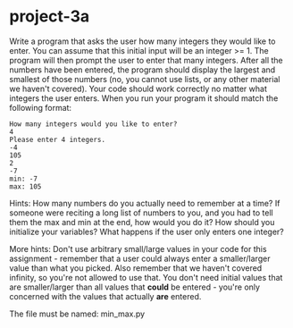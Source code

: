 # project-3a

Write a program that asks the user how many integers they would like to enter.  You can assume that this initial input will be an integer >= 1.  The program will then prompt the user to enter that many integers.  After all the numbers have been entered, the program should display the largest and smallest of those numbers (no, you cannot use lists, or any other material we haven't covered). Your code should work correctly no matter what integers the user enters. When you run your program it should match the following format:
```
How many integers would you like to enter?
4
Please enter 4 integers.
-4
105
2
-7
min: -7
max: 105
```
Hints: How many numbers do you actually need to remember at a time?  If someone were reciting a long list of numbers to you, and you had to tell them the max and min at the end, how would you do it?  How should you initialize your variables?  What happens if the user only enters one integer?

More hints: Don't use arbitrary small/large values in your code for this assignment - remember that a user could always enter a smaller/larger value than what you picked. Also remember that we haven't covered infinity, so you're not allowed to use that. You don't need initial values that are smaller/larger than all values that **could** be entered - you're only concerned with the values that actually **are** entered.

The file must be named: min_max.py

